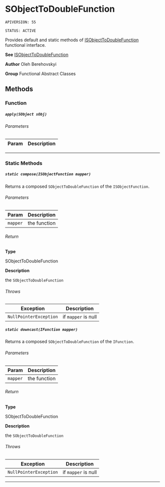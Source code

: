 # SObjectToDoubleFunction

`APIVERSION: 55`

`STATUS: ACTIVE`

Provides default and static methods of [ISObjectToDoubleFunction](/docs/Functional-Interfaces/ISObjectToDoubleFunction.md) functional interface.


**See** [ISObjectToDoubleFunction](/docs/Functional-Interfaces/ISObjectToDoubleFunction.md)


**Author** Oleh Berehovskyi


**Group** Functional Abstract Classes

## Methods
### Function
##### `apply(SObject sObj)`
###### Parameters
|Param|Description|
|---|---|

---
### Static Methods
##### `static compose(ISObjectFunction mapper)`

Returns a composed `SObjectToDoubleFunction` of the `ISObjectFunction`.

###### Parameters
|Param|Description|
|---|---|
|`mapper`|the function|

###### Return

**Type**

SObjectToDoubleFunction

**Description**

the `SObjectToDoubleFunction`

###### Throws
|Exception|Description|
|---|---|
|`NullPointerException`|if `mapper` is null|

##### `static downcast(IFunction mapper)`

Returns a composed `SObjectToDoubleFunction` of the `IFunction`.

###### Parameters
|Param|Description|
|---|---|
|`mapper`|the function|

###### Return

**Type**

SObjectToDoubleFunction

**Description**

the `SObjectToDoubleFunction`

###### Throws
|Exception|Description|
|---|---|
|`NullPointerException`|if `mapper` is null|

---
